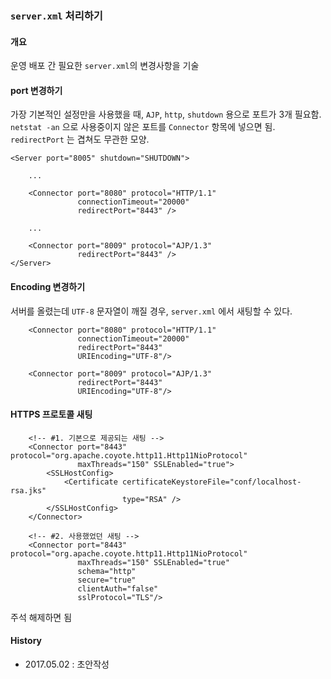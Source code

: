 ### `server.xml` 처리하기

#### 개요
운영 배포 간 필요한 `server.xml`의 변경사항을 기술 

#### port 변경하기 
가장 기본적인 설정만을 사용했을 때, `AJP`, `http`, `shutdown` 용으로 포트가 3개 필요함.
`netstat -an` 으로 사용중이지 않은 포트를 `Connector` 항목에 넣으면 됨.
`redirectPort` 는 겹쳐도 무관한 모양.
```
<Server port="8005" shutdown="SHUTDOWN">
    
    ...
    
    <Connector port="8080" protocol="HTTP/1.1"
               connectionTimeout="20000"
               redirectPort="8443" />
   
    ...
    
    <Connector port="8009" protocol="AJP/1.3" 
               redirectPort="8443" />
</Server>
```

#### Encoding 변경하기
서버를 올렸는데 `UTF-8` 문자열이 깨질 경우, `server.xml` 에서 새팅할 수 있다.
```
    <Connector port="8080" protocol="HTTP/1.1"
               connectionTimeout="20000"
               redirectPort="8443" 
               URIEncoding="UTF-8"/>
    
    <Connector port="8009" protocol="AJP/1.3" 
               redirectPort="8443" 
               URIEncoding="UTF-8"/>
```

#### HTTPS 프로토콜 새팅
```
    <!-- #1. 기본으로 제공되는 새팅 -->
    <Connector port="8443" protocol="org.apache.coyote.http11.Http11NioProtocol"
               maxThreads="150" SSLEnabled="true">
        <SSLHostConfig>
            <Certificate certificateKeystoreFile="conf/localhost-rsa.jks"
                         type="RSA" />
        </SSLHostConfig>
    </Connector>

    <!-- #2. 사용했었던 새팅 -->
    <Connector port="8443" protocol="org.apache.coyote.http11.Http11NioProtocol"
               maxThreads="150" SSLEnabled="true"
               schema="http" 
               secure="true"
               clientAuth="false"
               sslProtocol="TLS"/>
```
주석 해제하면 됨


#### History
- 2017.05.02 : 초안작성
